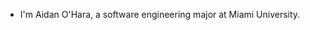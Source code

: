 - I'm Aidan O'Hara, a software engineering major at Miami University.

<!---
Aidan0929/Aidan0929 is a ✨ special ✨ repository because its `README.md` (this file) appears on your GitHub profile.
You can click the Preview link to take a look at your changes.
--->
